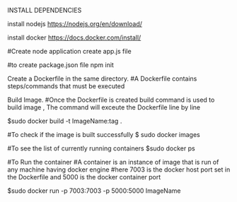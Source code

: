 INSTALL DEPENDENCIES


install nodejs
https://nodejs.org/en/download/


install docker
https://docs.docker.com/install/

#Create node application
create app.js file

#to create package.json file 
npm init


Create a Dockerfile in the same directory.
#A Dockerfile contains steps/commands that must be executed 


Build Image.
#Once the Dockerfile is created build command is used to build image , The command will exceute the Dockerfile line by line

$sudo docker build -t ImageName:tag .

#To check if the image is built successfully 
$ sudo docker images

#To see the list of currently running containers
$sudo docker ps



#To Run the container
#A container is an instance of image that is run of any machine having docker engine 
#here 7003 is the docker host port set in the Dockerfile and 5000 is the docker container port

$sudo docker run -p 7003:7003 -p 5000:5000 ImageName






